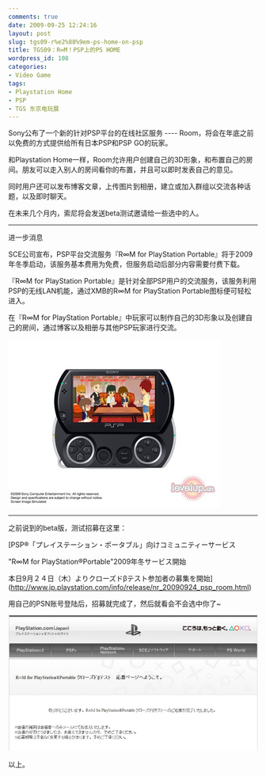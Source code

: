 ```yaml
---
comments: true
date: 2009-09-25 12:24:16
layout: post
slug: tgs09-r%e2%88%9em-ps-home-on-psp
title: TGS09：R∞M！PSP上的PS HOME
wordpress_id: 108
categories:
- Video Game
tags:
- Playstation Home
- PSP
- TGS 东京电玩展
---
```


Sony公布了一个新的针对PSP平台的在线社区服务 ---- Room，将会在年底之前以免费的方式提供给所有日本PSP和PSP GO的玩家。

和Playstation Home一样，Room允许用户创建自己的3D形象，和布置自己的房间。朋友可以走入别人的房间看你的布置，并且可以即时发表自己的意见。

同时用户还可以发布博客文章，上传图片到相册，建立或加入群组以交流各种话题，以及即时聊天。

在未来几个月内，索尼将会发送beta测试邀请给一些选中的人。




* * *




进一步消息




SCE公司宣布，PSP平台交流服务『R∞M for PlayStation Portable』将于2009年冬季启动，该服务基本费用为免费，但服务启动后部分内容需要付费下载。

『R∞M for PlayStation Portable』是针对全部PSP用户的交流服务，该服务利用PSP的无线LAN机能，通过XMB的R∞M for PlayStation Portable图标便可轻松进入。

在『R∞M for PlayStation Portable』中玩家可以制作自己的3D形象以及创建自己的房间，通过博客以及相册与其他PSP玩家进行交流。




![](/images/uploads/zb/psp_room.jpg)




* * *




之前说到的beta版，测试招募在这里：




[PSP®「プレイステーション・ポータブル」向けコミュニティーサービス

"R∞M for PlayStation®Portable"2009年冬サービス開始

本日9月２４日（木）よりクローズドβテスト参加者の募集を開始](http://www.jp.playstation.com/info/release/nr_20090924_psp_room.html)




用自己的PSN账号登陆后，招募就完成了，然后就看会不会选中你了~




[![](/images/uploads/zb/2009-09-25_psp_home_volunteer.jpg)](/images/uploads/zb/2009-09-25_psp_home_volunteer.jpg)







以上。



